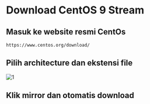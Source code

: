 # Download CentOS 9 Stream
## Masuk ke website resmi CentOs
```https://www.centos.org/download/```
## Pilih architecture dan ekstensi file
![1](https://github.com/user-attachments/assets/3b88fe63-55aa-4100-8978-256f698ef8f0)
## Klik mirror dan otomatis download
